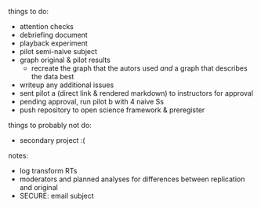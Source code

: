 things to do:

* attention checks
* debriefing document
* playback experiment
* pilot semi-naive subject
* graph original & pilot results
	* recreate the graph that the autors used *and* a graph that describes the data best
* writeup any additional issues
* sent pilot a (direct link & rendered markdown) to instructors for approval
* pending approval, run pilot b with 4 naive Ss
* push repository to open science framework & preregister

things to probably not do:

* secondary project :(

notes:

* log transform RTs
* moderators and planned analyses for differences between replication and original
* SECURE: email subject